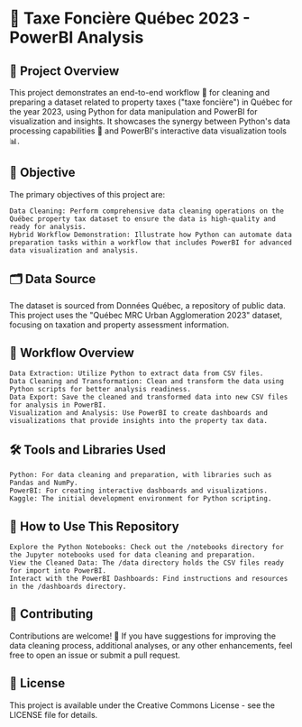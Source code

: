 # 🌆 Taxe Foncière Québec 2023 - PowerBI Analysis

## 📌 Project Overview

This project demonstrates an end-to-end workflow 🔄 for cleaning and preparing a dataset related to property taxes ("taxe foncière") in Québec for the year 2023, using Python for data manipulation and PowerBI for visualization and insights. It showcases the synergy between Python's data processing capabilities 🐍 and PowerBI's interactive data visualization tools 📊.

## 🎯 Objective

The primary objectives of this project are:

    Data Cleaning: Perform comprehensive data cleaning operations on the Québec property tax dataset to ensure the data is high-quality and ready for analysis.
    Hybrid Workflow Demonstration: Illustrate how Python can automate data preparation tasks within a workflow that includes PowerBI for advanced data visualization and analysis.

## 🗂 Data Source

The dataset is sourced from Données Québec, a repository of public data. This project uses the "Québec MRC Urban Agglomeration 2023" dataset, focusing on taxation and property assessment information.

## 🔄 Workflow Overview

    Data Extraction: Utilize Python to extract data from CSV files.
    Data Cleaning and Transformation: Clean and transform the data using Python scripts for better analysis readiness.
    Data Export: Save the cleaned and transformed data into new CSV files for analysis in PowerBI.
    Visualization and Analysis: Use PowerBI to create dashboards and visualizations that provide insights into the property tax data.

## 🛠 Tools and Libraries Used

    Python: For data cleaning and preparation, with libraries such as Pandas and NumPy.
    PowerBI: For creating interactive dashboards and visualizations.
    Kaggle: The initial development environment for Python scripting.

## 🚀 How to Use This Repository

    Explore the Python Notebooks: Check out the /notebooks directory for the Jupyter notebooks used for data cleaning and preparation.
    View the Cleaned Data: The /data directory holds the CSV files ready for import into PowerBI.
    Interact with the PowerBI Dashboards: Find instructions and resources in the /dashboards directory.

## 🤝 Contributing

Contributions are welcome! 🎉 If you have suggestions for improving the data cleaning process, additional analyses, or any other enhancements, feel free to open an issue or submit a pull request.
## 📜 License

This project is available under the Creative Commons License - see the LICENSE file for details.